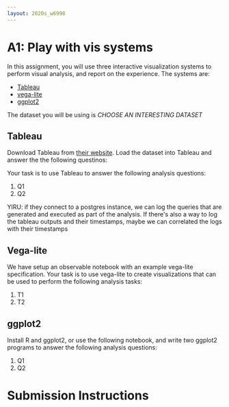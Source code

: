 ```yaml
---
layout: 2020s_w6998
---
```



# A1: Play with vis systems

In this assignment, you will use three interactive visualization systems to perform visual analysis, and report on the experience.  The systems are:

* [Tableau](https://www.tableau.com/)
* [vega-lite](https://vega.github.io/editor/#/custom/vega-lite)
* [ggplot2](https://ggplot2.tidyverse.org/)

The dataset you will be using is _CHOOSE AN INTERESTING DATASET_

## Tableau

Download Tableau from [their website](https://www.tableau.com/).  Load the dataset into Tableau and answer the the following questinos:

Your task is to use Tableau to answer the following analysis questions:

1. Q1
2. Q2

YIRU: if they connect to a postgres instance, we can log the queries that are generated and executed as part of the analysis.  If there's also a way to log the tableau outputs and their timestamps, maybe we can correlated the logs with their timestamps

## Vega-lite

We have setup an observable notebook with an example vega-lite specification.  Your task is to use vega-lite to create visualizations that can be used to perform the following analysis tasks:

1. T1
2. T2



## ggplot2

Install R and ggplot2, or use the following notebook, and write two ggplot2 programs to answer the following analysis questions:

1. Q1
2. Q2


# Submission Instructions


